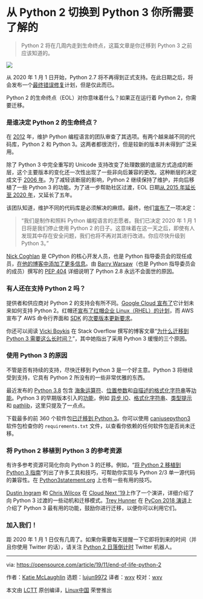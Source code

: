 [#]: collector: (lujun9972)
[#]: translator: (wxy)
[#]: reviewer: (wxy)
[#]: publisher: (wxy)
[#]: url: (https://linux.cn/article-11629-1.html)
[#]: subject: (Switching from Python 2 to Python 3: What you need to know)
[#]: via: (https://opensource.com/article/19/11/end-of-life-python-2)
[#]: author: (Katie McLaughlin https://opensource.com/users/glasnt)

从 Python 2 切换到 Python 3 你所需要了解的
======

> Python 2 将在几周内走到生命终点，这篇文章是你迁移到 Python 3 之前应该知道的。

![](https://img.linux.net.cn/data/attachment/album/201912/01/095336lbppn8qp1nnnwqqp.jpg)

从 2020 年 1 月 1 日开始，Python 2.7 将不再得到正式支持。在此日期之后，将会发布一个[最终错误修复][2]计划，但是仅此而已。

Python 2 的生命终点（EOL）对你意味着什么？如果正在运行着 Python 2，你需要迁移。

### 是谁决定 Python 2 的生命终点？

在 [2012][3] 年，维护 Python 编程语言的团队审查了其选项。有两个越来越不同的代码库，Python 2 和 Python 3。这两者都很流行，但是较新的版本并未得到广泛采用。

除了 Python 3 中完全重写的 Unicode 支持改变了处理数据的底层方式造成的断层，这个主要版本的变化还一次性出现了一些非向后兼容的更改。这种断层的决定成文于 [2006 年][4]。为了减轻该断层的影响，Python 2 继续保持了维护，并向后移植了一些 Python 3 的功能。为了进一步帮助社区过渡，EOL 日期[从 2015 年延长至 2020 年][5]，又延长了五年。

该团队知道，维护不同的代码库是必须解决的麻烦。最终，他们[宣布了][6]一项决定：

>“我们是制作和照料 Python 编程语言的志愿者。我们已决定 2020 年 1 月 1 日将是我们停止使用 Python 2 的日子。这意味着在这一天之后，即使有人发现其中存在安全问题，我们也将不再对其进行改进。你应尽快升级到 Python 3。”

[Nick Coghlan][7] 是 CPython 的核心开发人员，也是 Python 指导委员会的现任成员，[在他的博客中添加了更多信息][8]。由 [Barry Warsaw][10]（也是 Python 指导委员会的成员）撰写的 [PEP 404][9] 详细说明了 Python 2.8 永远不会面世的原因。

### 有人还在支持 Python 2 吗？

提供者和供应商对 Python 2 的支持会有所不同。[Google Cloud 宣布了][11]它计划未来如何支持 Python 2。红帽还[宣布了红帽企业 Linux（RHEL）的计划][12]，而 AWS 宣布了 AWS 命令行界面和 [SDK][14] 的[次要版本更新要求][13]。

你还可以阅读 [Vicki Boykis][16] 在 Stack Overflow 撰写的博客文章“[为什么迁移到 Python 3 需要这么长时间？][15]”，其中她指出了采用 Python 3 缓慢的三个原因。

### 使用 Python 3 的原因

不管是否有持续的支持，尽快迁移到 Python 3 是一个好主意。Python 3 将继续受到支持，它具有 Python 2 所没有的一些非常优雅的东西。

最近发布的 [Python 3.8][17] 包含 [海象运算符][19]、[位置参数][20]和[自描述的格式化字符串][21]等[功能][18]。Python 3 的早期版本引入的[功能][22]，例如 [异步 IO][23]、[格式化字符串][24]、[类型提示][25] 和 [pathlib][26]，这里只提及了一点点。

下载最多的前 360 个软件包[已迁移到 Python 3][27]。你可以使用 [caniusepython3][28] 软件包检查你的 `requirements.txt` 文件，以查看你依赖的任何软件包是否尚未迁移。

### 将 Python 2 移植到 Python 3 的参考资源

有许多参考资源可简化你向 Python 3 的迁移。例如，“[将 Python 2 移植到 Python 3 指南][29]”列出了许多工具和技巧，可帮助你实现与 Python 2/3 单一源代码的兼容性。在 [Python3statement.org][30] 上也有一些有用的技巧。

[Dustin Ingram][31] 和 [Chris Wilcox][32] 在 [Cloud Next '19][33]上作了一个演讲，详细介绍了向 Python 3 过渡的一些动机和迁移模式。[Trey Hunner][34] 在 [PyCon 2018 演讲][35]上介绍了 Python 3 最有用的功能，鼓励你进行迁移，以便你可以利用它们。

### 加入我们！

距 2020 年 1 月 1 日仅有几周了。如果你需要每天提醒一下它即将到来的时间（并且你使用 Twitter 的话），请关注 [Python 2 日落倒计时][36] Twitter 机器人。

--------------------------------------------------------------------------------

via: https://opensource.com/article/19/11/end-of-life-python-2

作者：[Katie McLaughlin][a]
选题：[lujun9972][b]
译者：[wxy](https://github.com/wxy)
校对：[wxy](https://github.com/wxy)

本文由 [LCTT](https://github.com/LCTT/TranslateProject) 原创编译，[Linux中国](https://linux.cn/) 荣誉推出

[a]: https://opensource.com/users/glasnt
[b]: https://github.com/lujun9972
[1]: https://opensource.com/sites/default/files/styles/image-full-size/public/lead-images/govt_a%20new%20dawn.png?itok=b4zU-VAY (A sunrise)
[2]: https://www.python.org/dev/peps/pep-0373/#maintenance-releases
[3]: https://github.com/python/peps/commit/a733bc927acbca16bfa3de486fb2c7d3f767a748
[4]: https://www.python.org/dev/peps/pep-3000/#compatibility-and-transition
[5]: https://github.com/python/peps/commit/f82462002b86feff36215b4230be28967039b0cc
[6]: https://www.python.org/doc/sunset-python-2/
[7]: https://twitter.com/ncoghlan_dev
[8]: http://python-notes.curiousefficiency.org/en/latest/python3/questions_and_answers.html
[9]: https://www.python.org/dev/peps/pep-0404/
[10]: https://twitter.com/pumpichank
[11]: https://cloud.google.com/python/docs/python2-sunset/?utm_source=osdc&utm_medium=blog&utm_campaign=pysunset
[12]: https://access.redhat.com/solutions/4455511
[13]: https://aws.amazon.com/blogs/developer/deprecation-of-python-2-6-and-python-3-3-in-botocore-boto3-and-the-aws-cli/
[14]: https://aws.amazon.com/sdk-for-python/
[15]: https://stackoverflow.blog/2019/11/14/why-is-the-migration-to-python-3-taking-so-long/
[16]: https://twitter.com/vboykis
[17]: https://www.python.org/downloads/
[18]: https://docs.python.org/3.8/whatsnew/3.8.html
[19]: https://docs.python.org/3.8/whatsnew/3.8.html#assignment-expressions
[20]: https://docs.python.org/3.8/whatsnew/3.8.html#positional-only-parameters
[21]: https://docs.python.org/3.8/whatsnew/3.8.html#f-strings-support-for-self-documenting-expressions-and-debugging
[22]: https://docs.python.org/3.8/whatsnew/index.html
[23]: https://docs.python.org/3.8/library/asyncio.html#module-asyncio
[24]: https://docs.python.org/3.7/whatsnew/3.6.html#pep-498-formatted-string-literals
[25]: https://docs.python.org/3.7/whatsnew/3.5.html#pep-484-type-hints
[26]: https://docs.python.org/3.8/library/pathlib.html#module-pathlib
[27]: http://py3readiness.org/
[28]: https://pypi.org/project/caniusepython3/
[29]: https://docs.python.org/3/howto/pyporting.html
[30]: https://python3statement.org/practicalities/
[31]: https://twitter.com/di_codes
[32]: https://twitter.com/chriswilcox47
[33]: https://www.youtube.com/watch?v=Bye7Rms0Vgw&utm_source=osdc&utm_medium=blog&utm_campaign=pysunset
[34]: https://twitter.com/treyhunner
[35]: https://www.youtube.com/watch?v=klaGx9Q_SOA
[36]: https://twitter.com/python2sunset
